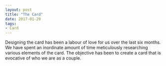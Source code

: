 ```yaml
---
layout: post
title: "The Card"
date: 2017-01-29
tags: 
- Card
---
```


Designing the card has been a labour of love for us over the last six months. We have spent an inordinate amount of time meticulously researching various elements of the card. The objective has been to create a card that is evocative of who we are as a couple.

<!-- There a three different elements of the card that we had to carefully think through. Colour, background illustration and technology. We took the colours from the Ochre Mountains near Roussillon, very near where Marie-Camille grew up. For the background illustration we scoured the hand drawn book cover illustrations from the 1940s. We ended up using four book covers.

We tried to evoke an emotion in you through very careful use of colours. The cards is splashed with two colours, layered to represent the earth as it folds into the past and emerges anew with the passage of time. The colours hints towards the relationship between individual and collective. As far as we can reflect, there were two main influences for us. First is the colours of Ochre mountain near Roussillon. Marie-Camille grew up near Roussillon and these colours appeal to her in a very primal sense.  -->

